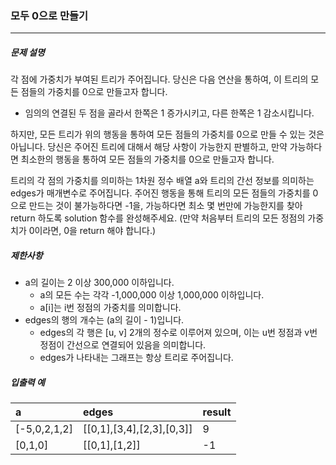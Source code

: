### 모두 0으로 만들기

***

##### 문제 설명

각 점에 가중치가 부여된 트리가 주어집니다. 당신은 다음 연산을 통하여, 이 트리의 모든 점들의 가중치를 0으로 만들고자 합니다.                   

- 임의의 연결된 두 점을 골라서 한쪽은 1 증가시키고, 다른 한쪽은 1 감소시킵니다.

하지만, 모든 트리가 위의 행동을 통하여 모든 점들의 가중치를 0으로 만들 수 있는 것은 아닙니다. 당신은 주어진 트리에 대해서 해당 사항이 가능한지 판별하고, 만약 가능하다면 최소한의 행동을 통하여 모든 점들의 가중치를 0으로 만들고자 합니다.                 

트리의 각 점의 가중치를 의미하는 1차원 정수 배열 a와 트리의 간선 정보를 의미하는 edges가 매개변수로 주어집니다. 주어진 행동을 통해 트리의 모든 점들의 가중치를 0으로 만드는 것이 불가능하다면 -1을, 가능하다면 최소 몇 번만에 가능한지를 찾아 return 하도록 solution 함수를 완성해주세요. (만약 처음부터 트리의 모든 정점의 가중치가 0이라면, 0을 return 해야 합니다.)                     

##### 제한사항

- a의 길이는 2 이상 300,000 이하입니다.
  - a의 모든 수는 각각 -1,000,000 이상 1,000,000 이하입니다.
  - a[i]는 i번 정점의 가중치를 의미합니다.
- edges의 행의 개수는 (a의 길이 - 1)입니다.
  - edges의 각 행은 [u, v] 2개의 정수로 이루어져 있으며, 이는 u번 정점과 v번 정점이 간선으로 연결되어 있음을 의미합니다.
  - edges가 나타내는 그래프는 항상 트리로 주어집니다.

##### 입출력 예

| a | edges | result |
| :-- | :-- | :-- | 
| [-5,0,2,1,2] | [[0,1],[3,4],[2,3],[0,3]] | 9 |
| [0,1,0] | [[0,1],[1,2]] | -1 |

